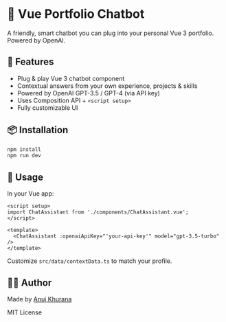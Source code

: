 # 🧠 Vue Portfolio Chatbot

A friendly, smart chatbot you can plug into your personal Vue 3 portfolio. Powered by OpenAI.

## 🚀 Features

- Plug & play Vue 3 chatbot component
- Contextual answers from your own experience, projects & skills
- Powered by OpenAI GPT-3.5 / GPT-4 (via API key)
- Uses Composition API + `<script setup>`
- Fully customizable UI

## 📦 Installation

```bash
npm install
npm run dev
```

## 🔧 Usage

In your Vue app:

```vue
<script setup>
import ChatAssistant from './components/ChatAssistant.vue';
</script>

<template>
  <ChatAssistant :openaiApiKey="'your-api-key'" model="gpt-3.5-turbo" />
</template>
```

Customize `src/data/contextData.ts` to match your profile.

## 🧑‍💻 Author

Made by [Anuj Khurana](https://github.com/anujkhurana)

MIT License
